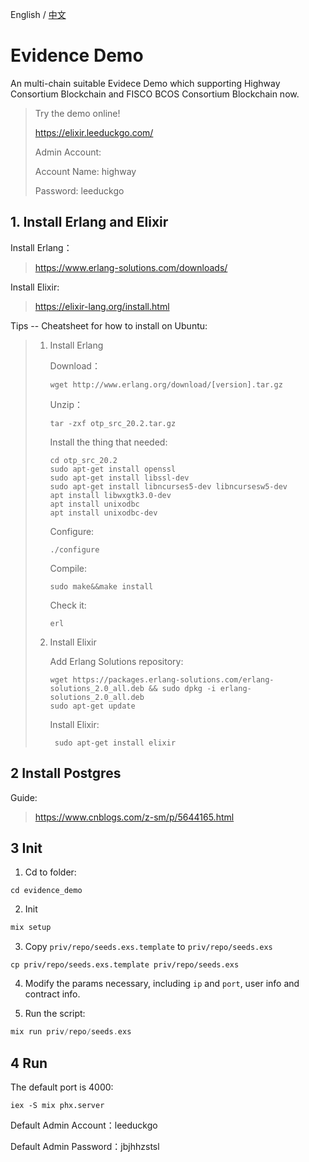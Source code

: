 English / [中文](./README_CN.md) 

# Evidence Demo

An multi-chain suitable Evidece Demo which supporting Highway Consortium Blockchain and FISCO BCOS Consortium Blockchain now.

> Try the demo online!
>
> https://elixir.leeduckgo.com/
>
> Admin Account: 
>
> Account Name:  highway
>
> Password:  leeduckgo

## 1. Install Erlang and Elixir

Install Erlang：

> https://www.erlang-solutions.com/downloads/

Install Elixir: 

> https://elixir-lang.org/install.html

Tips -- Cheatsheet for how to install on Ubuntu: 

> 1. Install Erlang
>
>    Download：
>
>    ```
>    wget http://www.erlang.org/download/[version].tar.gz
>    ```
>
>    Unzip：
>
>    ```
>    tar -zxf otp_src_20.2.tar.gz
>    ```
>
>    Install the thing that needed: 
>
>    ```
>    cd otp_src_20.2
>    sudo apt-get install openssl
>    sudo apt-get install libssl-dev
>    sudo apt-get install libncurses5-dev libncursesw5-dev
>    apt install libwxgtk3.0-dev
>    apt install unixodbc
>    apt install unixodbc-dev
>    ```
>
>    Configure:
>
>    ```
>    ./configure
>    ```
>
>    Compile:
>
>    ```
>    sudo make&&make install
>    ```
>
>    Check it:
>
>    ```
>    erl
>    ```
>
> 2. Install Elixir
>
>    Add Erlang Solutions repository: 
>
>    ```
>    wget https://packages.erlang-solutions.com/erlang-solutions_2.0_all.deb && sudo dpkg -i erlang-solutions_2.0_all.deb
>    sudo apt-get update
>    ```
>
>    Install Elixir:
>
>    ```
>     sudo apt-get install elixir
>    ```

## 2 Install Postgres

Guide: 

> https://www.cnblogs.com/z-sm/p/5644165.html

## 3 Init

1. Cd to folder:

```
cd evidence_demo
```

2. Init

```elixir
mix setup
```

3. Copy `priv/repo/seeds.exs.template` to `priv/repo/seeds.exs`

```
cp priv/repo/seeds.exs.template priv/repo/seeds.exs
```

4. Modify the params necessary, including `ip` and `port`, user info and contract info.

5. Run the script: 

```elixir
mix run priv/repo/seeds.exs
```

## 4 Run

The default port is 4000:

```
iex -S mix phx.server
```

Default Admin Account：leeduckgo 

Default Admin Password：jbjhhzstsl